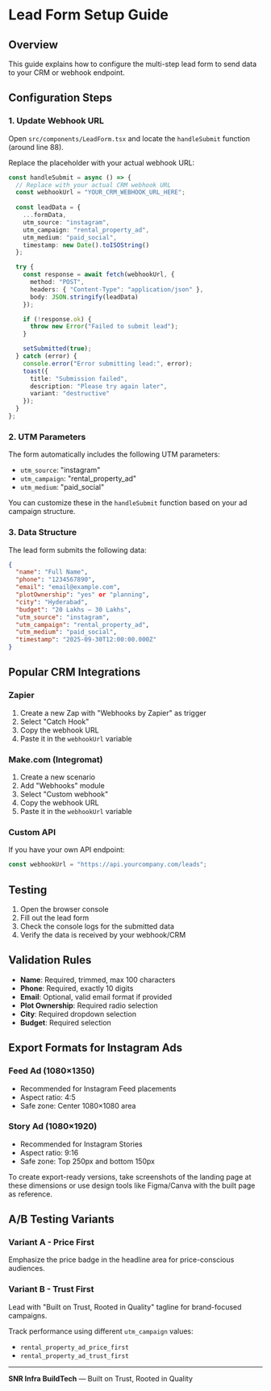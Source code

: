 # Lead Form Setup Guide

## Overview
This guide explains how to configure the multi-step lead form to send data to your CRM or webhook endpoint.

## Configuration Steps

### 1. Update Webhook URL

Open `src/components/LeadForm.tsx` and locate the `handleSubmit` function (around line 88).

Replace the placeholder with your actual webhook URL:

```typescript
const handleSubmit = async () => {
  // Replace with your actual CRM webhook URL
  const webhookUrl = "YOUR_CRM_WEBHOOK_URL_HERE";
  
  const leadData = {
    ...formData,
    utm_source: "instagram",
    utm_campaign: "rental_property_ad",
    utm_medium: "paid_social",
    timestamp: new Date().toISOString()
  };

  try {
    const response = await fetch(webhookUrl, {
      method: "POST",
      headers: { "Content-Type": "application/json" },
      body: JSON.stringify(leadData)
    });

    if (!response.ok) {
      throw new Error("Failed to submit lead");
    }

    setSubmitted(true);
  } catch (error) {
    console.error("Error submitting lead:", error);
    toast({
      title: "Submission failed",
      description: "Please try again later",
      variant: "destructive"
    });
  }
};
```

### 2. UTM Parameters

The form automatically includes the following UTM parameters:
- `utm_source`: "instagram"
- `utm_campaign`: "rental_property_ad"
- `utm_medium`: "paid_social"

You can customize these in the `handleSubmit` function based on your ad campaign structure.

### 3. Data Structure

The lead form submits the following data:

```json
{
  "name": "Full Name",
  "phone": "1234567890",
  "email": "email@example.com",
  "plotOwnership": "yes" or "planning",
  "city": "Hyderabad",
  "budget": "20 Lakhs – 30 Lakhs",
  "utm_source": "instagram",
  "utm_campaign": "rental_property_ad",
  "utm_medium": "paid_social",
  "timestamp": "2025-09-30T12:00:00.000Z"
}
```

## Popular CRM Integrations

### Zapier
1. Create a new Zap with "Webhooks by Zapier" as trigger
2. Select "Catch Hook"
3. Copy the webhook URL
4. Paste it in the `webhookUrl` variable

### Make.com (Integromat)
1. Create a new scenario
2. Add "Webhooks" module
3. Select "Custom webhook"
4. Copy the webhook URL
5. Paste it in the `webhookUrl` variable

### Custom API
If you have your own API endpoint:
```typescript
const webhookUrl = "https://api.yourcompany.com/leads";
```

## Testing

1. Open the browser console
2. Fill out the lead form
3. Check the console logs for the submitted data
4. Verify the data is received by your webhook/CRM

## Validation Rules

- **Name**: Required, trimmed, max 100 characters
- **Phone**: Required, exactly 10 digits
- **Email**: Optional, valid email format if provided
- **Plot Ownership**: Required radio selection
- **City**: Required dropdown selection
- **Budget**: Required selection

## Export Formats for Instagram Ads

### Feed Ad (1080×1350)
- Recommended for Instagram Feed placements
- Aspect ratio: 4:5
- Safe zone: Center 1080×1080 area

### Story Ad (1080×1920)
- Recommended for Instagram Stories
- Aspect ratio: 9:16
- Safe zone: Top 250px and bottom 150px

To create export-ready versions, take screenshots of the landing page at these dimensions or use design tools like Figma/Canva with the built page as reference.

## A/B Testing Variants

### Variant A - Price First
Emphasize the price badge in the headline area for price-conscious audiences.

### Variant B - Trust First
Lead with "Built on Trust, Rooted in Quality" tagline for brand-focused campaigns.

Track performance using different `utm_campaign` values:
- `rental_property_ad_price_first`
- `rental_property_ad_trust_first`

---

**SNR Infra BuildTech** — Built on Trust, Rooted in Quality
